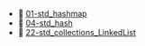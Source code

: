 * 📄 [01-std_hashmap](01-std_hashmap.md)
* 📄 [04-std_hash](04-std_hash.md)
* 📄 [22-std_collections_LinkedList](22-std_collections_LinkedList.md)
